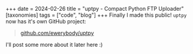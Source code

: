 +++
date = 2024-02-26
title = "uptpy - Compact Python FTP Uploader"
[taxonomies]
tags = ["code", "blog"]
+++
Finally I made this public! `uptpy` now has it's own GitHub project:

> [github.com/ewerybody/uptpy](https://github.com/ewerybody/uptpy)

I'll post some more about it later here :)
